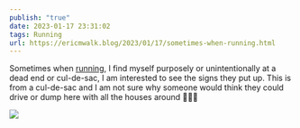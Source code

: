 ```yaml
---
publish: "true"
date: 2023-01-17 23:31:02
tags: Running
url: https://ericmwalk.blog/2023/01/17/sometimes-when-running.html
---
```


Sometimes when [running](http://www.strava.com/activities/8409977714), I find myself purposely or unintentionally at a dead end or cul-de-sac, I am interested to see the signs they put up. This is from a cul-de-sac and I am not sure why someone would think they could drive or dump here with all the houses around 🤷🏻‍♂️


![](https://ericmwalk.blog/uploads/2023/adb588116e.jpg)